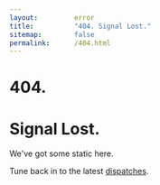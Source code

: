 ```yaml
---
layout:         error
title:          "404. Signal Lost."
sitemap:        false
permalink:      /404.html
---
```

# 404.

# Signal Lost.

We've got some static here.

Tune back in to the latest [dispatches](/dispatches/).
